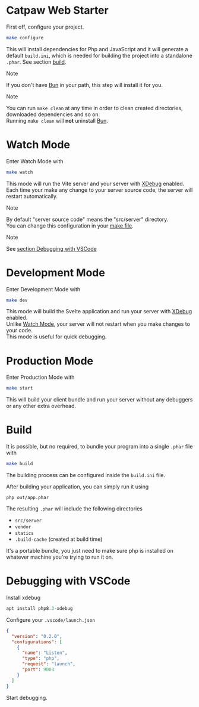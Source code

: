 # Catpaw Web Starter

First off, configure your project.

```bash
make configure
```

This will install dependencies for Php and JavaScript and it will generate a default `build.ini`, 
which is needed for building the project into a standalone `.phar`. See section [build](#build).

> [!NOTE]
> If you don't have [Bun](https://bun.sh) in your path, this step will install it for you.

> [!NOTE]
> You can run `make clean` at any time in order to clean created directories, downloaded dependencies and so on.\
> Running `make clean` will __not__ uninstall [Bun](https://bun.sh).

# Watch Mode

Enter Watch Mode with

```bash
make watch
```

This mode will run the Vite server and your server with [XDebug](https://xdebug.org) enabled.\
Each time your make any change to your server source code, the server will restart automatically.

> [!NOTE]
> By default "server source code" means the "src/server" directory.\
> You can change this configuration in your [make file](./makefile).

> [!NOTE]
> See [section Debugging with VSCode](#debugging-with-vscode)

# Development Mode

Enter Development Mode with

```bash
make dev
```

This mode will build the Svelte application and run your server with [XDebug](https://xdebug.org) enabled.\
Unlike [Watch Mode](#watch-mode), your server will not restart when you make changes to your code.\
This mode is useful for quick debugging.

# Production Mode

Enter Production Mode with

```bash
make start
```

This will build your client bundle and run your server without any debuggers or any other extra overhead.

# Build

It is possible, but no required, to bundle your program into a single `.phar` file with

```bash
make build
```

The building process can be configured inside the `build.ini` file.

After building your application, you can simply run it using

```
php out/app.phar
```

The resulting `.phar` will include the following directories

- `src/server`
- `vendor`
- `statics`
- `.build-cache` (created at build time)

It's a portable bundle, you just need to make
sure php is installed on whatever machine you're trying to run it on.

# Debugging with VSCode

Install xdebug

```php
apt install php8.3-xdebug
```

Configure your `.vscode/launch.json`

```json
{
  "version": "0.2.0",
  "configurations": [
    {
      "name": "Listen",
      "type": "php",
      "request": "launch",
      "port": 9003
    }
  ]
}
```

Start debugging.
